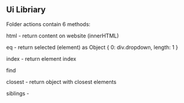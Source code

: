 Ui Libriary
---------------------

Folder actions
contain 6 methods:

html - return content on website (innerHTML)

eq - return selected (element) as Object { 0: div.dropdown, length: 1 }

index - return element index

find 

closest - return object with closest elements

siblings - 